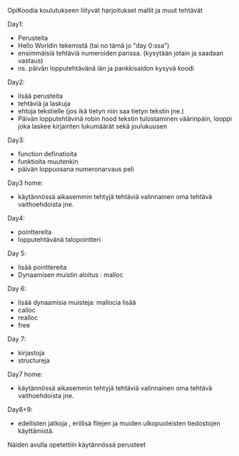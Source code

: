 OpiKoodia koulutukseen liityvät harjoitukset mallit ja muut tehtävät

Day1: 
- Perusteita
- Hello Worldin tekemistä (tai no tämä jo "day 0:ssa")
- ensimmäisiä tehtäviä numeroiden parissa. (kysytään jotain ja saadaan vastaus)
- ns. päivän lopputehtävänä iän ja pankkisaldon kysyvä koodi

Day2:
- lisää perusteita
- tehtäviä ja laskuja
- ehtoja tekstielle (jos ikä tietyn niin saa tietyn tekstin jne.)
- Päivän lopputehtävinä robin hood tekstin tulostaminen väärinpäin, looppi joka laskee kirjainten lukumäärät sekä joulukuusen

Day3: 
- function definatioita
- funktioita muutenkin
- päivän loppuosana numeronarvaus peli

Day3 home:
- käytännössä aikasemmin tehtyjä tehtäviä valinnainen oma tehtävä vaithoehdoista jne.

Day4:
 - pointtereita
 - lopputehtävänä talopointteri

 Day 5:
 - lisää pointtereita
 - Dynaamisen muistin aloitus : malloc

 Day 6:
 - lisää dynaamisia muisteja: mallocia lisää
 - calloc
 - realloc
 - free

Day 7:
- kirjastoja
- structureja

Day7 home: 
- käytännössä aikasemmin tehtyjä tehtäviä valinnainen oma tehtävä vaithoehdoista jne.

Day8+9: 
- edellisten jatkoja , erillisä filejen ja muiden ulkopuoleisten tiedostojen käyttämistä.

Näiden avulla opetettiin käytännössä perusteet